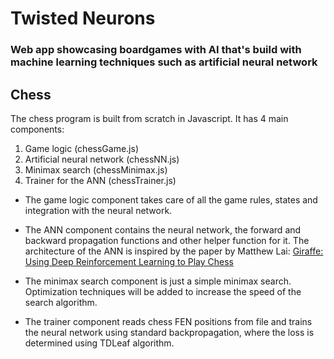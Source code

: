 # Twisted Neurons

### Web app showcasing boardgames with AI that's build with machine learning techniques such as artificial neural network

## Chess

The chess program is built from scratch in Javascript. It has 4 main components:

1. Game logic (chessGame.js)
2. Artificial neural network (chessNN.js)
3. Minimax search (chessMinimax.js)
4. Trainer for the ANN (chessTrainer.js)

* The game logic component takes care of all the game rules, states and integration with the neural network.

* The ANN component contains the neural network, the forward and backward propagation functions and other helper function for it. The architecture of the ANN is inspired by the paper by Matthew Lai: [Giraffe: Using Deep Reinforcement Learning to Play Chess](https://arxiv.org/pdf/1509.01549.pdf)

* The minimax search component is just a simple minimax search. Optimization techniques will be added to increase the speed of the search algorithm.

* The trainer component reads chess FEN positions from file and trains the neural network using standard backpropagation, where the loss is determined using TDLeaf algorithm.


